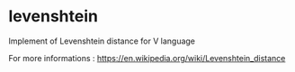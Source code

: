 # levenshtein
Implement of Levenshtein distance for V language

For more informations : https://en.wikipedia.org/wiki/Levenshtein_distance
